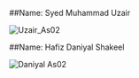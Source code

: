 ##Name: Syed Muhammad Uzair


![Uzair_As02](https://user-images.githubusercontent.com/61597948/125412735-0684a580-e374-11eb-9bff-c35c40776751.PNG)

##Name: Hafiz Daniyal Shakeel

![Daniyal As02](https://user-images.githubusercontent.com/60693890/125513571-8e6781cb-e80e-4801-948d-52966ec988a3.png)

